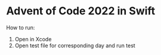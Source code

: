 # Advent of Code 2022 in Swift

How to run:

1. Open in Xcode
2. Open test file for corresponding day and run test
